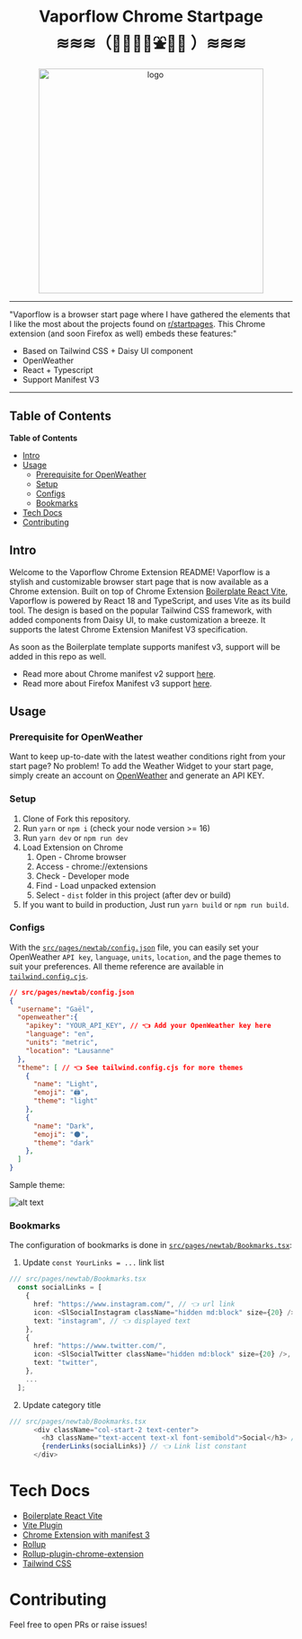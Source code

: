 <div align="center">
<h1>Vaporflow Chrome Startpage<br/>≋≋≋（🗻📼🌸🌴⛲️🐬💾 ）≋≋≋</h1>
<img src="images/intro.png" alt="logo" height="400"/>

</div>

---------------------------------------------------------------------------

"Vaporflow is a browser start page where I have gathered the elements that I like the most about the projects found on [r/startpages](https://www.reddit.com/r/startpages/). This Chrome extension (and soon Firefox as well) embeds these features:"

- Based on Tailwind CSS + Daisy UI component
- OpenWeather
- React + Typescript
- Support Manifest V3

---------------------------------------------------------------------------

## Table of Contents

<!-- START doctoc generated TOC please keep comment here to allow auto update -->
<!-- DON'T EDIT THIS SECTION, INSTEAD RE-RUN doctoc TO UPDATE -->
**Table of Contents**

  - [Intro](#intro)
  - [Usage](#usage)
    - [Prerequisite for OpenWeather](#prerequisite-for-openweather)
    - [Setup](#setup)
    - [Configs](#configs)
    - [Bookmarks](#bookmarks)
- [Tech Docs <a name="tech"></a>](#tech-docs-a-nametecha)
- [Contributing <a name="contributing"></a>](#contributing-a-namecontributinga)

<!-- END doctoc generated TOC please keep comment here to allow auto update -->

## Intro

Welcome to the Vaporflow Chrome Extension README! Vaporflow is a stylish and customizable browser start page that is now available as a Chrome extension. Built on top of Chrome Extension [Boilerplate React Vite](https://github.com/Jonghakseo/chrome-extension-boilerplate-react-vite), Vaporflow is powered by React 18 and TypeScript, and uses Vite as its build tool. The design is based on the popular Tailwind CSS framework, with added components from Daisy UI, to make customization a breeze. It supports the latest Chrome Extension Manifest V3 specification.

As soon as the Boilerplate template supports manifest v3, support will be added in this repo as well.

- Read more about Chrome manifest v2 support [here](https://developer.chrome.com/docs/extensions/mv2/).
- Read more about Firefox Manifest v3 support [here](https://discourse.mozilla.org/t/manifest-v3/94564).

## Usage

### Prerequisite for OpenWeather

Want to keep up-to-date with the latest weather conditions right from your start page? No problem! To add the Weather Widget to your start page, simply create an account on [OpenWeather](https://openweathermap.org/) and generate an API KEY.

### Setup

1. Clone of Fork this repository.
2. Run `yarn` or `npm i` (check your node version >= 16)
3. Run `yarn dev` or `npm run dev`
4. Load Extension on Chrome
   1. Open - Chrome browser
   2. Access - chrome://extensions
   3. Check - Developer mode
   4. Find - Load unpacked extension
   5. Select - `dist` folder in this project (after dev or build)
5. If you want to build in production, Just run `yarn build` or `npm run build`.

### Configs

With the [`src/pages/newtab/config.json`](./src/pages/newtab/config.json) file, you can easily set your OpenWeather `API key`, `language`, `units`, `location`, and the page themes to suit your preferences. All theme reference are available in [`tailwind.config.cjs`](tailwind.config.cjs).

```json
// src/pages/newtab/config.json
{
  "username": "Gaël",
  "openweather":{
    "apikey": "YOUR_API_KEY", // 👈 Add your OpenWeather key here
    "language": "en",
    "units": "metric",
    "location": "Lausanne"
  },
  "theme": [ // 👈 See tailwind.config.cjs for more themes
    {
      "name": "Light",
      "emoji": "🖨️",
      "theme": "light"
    },
    {
      "name": "Dark",
      "emoji": "🌑",
      "theme": "dark"
    },
  ]
}
```

Sample theme:

![alt text](./images/theme.gif)

### Bookmarks

The configuration of bookmarks is done in [`src/pages/newtab/Bookmarks.tsx`](./src/pages/newtab/Bookmarks.tsx):

1. Update `const YourLinks = ...` link list

```typescript
/// src/pages/newtab/Bookmarks.tsx
  const socialLinks = [
    {
      href: "https://www.instagram.com/", // 👈 url link
      icon: <SlSocialInstagram className="hidden md:block" size={20} />, // 👈 react-icons
      text: "instagram", // 👈 displayed text
    },
    {
      href: "https://www.twitter.com/",
      icon: <SlSocialTwitter className="hidden md:block" size={20} />,
      text: "twitter",
    },
    ...
  ];
```

2. Update category title

```typescript
/// src/pages/newtab/Bookmarks.tsx
      <div className="col-start-2 text-center">
        <h3 className="text-accent text-xl font-semibold">Social</h3> // 👈 Category title
        {renderLinks(socialLinks)} // 👈 Link list constant
      </div>
```

# Tech Docs <a name="tech"></a>

- [Boilerplate React Vite](https://github.com/Jonghakseo/chrome-extension-boilerplate-react-vite)
- [Vite Plugin](https://vitejs.dev/guide/api-plugin.html)
- [Chrome Extension with manifest 3](https://developer.chrome.com/docs/extensions/mv3/)
- [Rollup](https://rollupjs.org/guide/en/)
- [Rollup-plugin-chrome-extension](https://www.extend-chrome.dev/rollup-plugin)
- [Tailwind CSS](https://tailwindcss.com/docs/configuration)

# Contributing <a name="contributing"></a>

Feel free to open PRs or raise issues!
